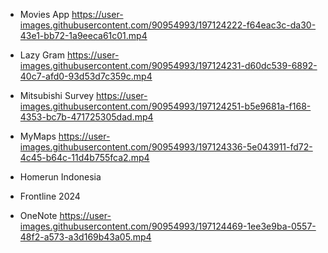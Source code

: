 - Movies App
https://user-images.githubusercontent.com/90954993/197124222-f64eac3c-da30-43e1-bb72-1a9eeca61c01.mp4


- Lazy Gram
https://user-images.githubusercontent.com/90954993/197124231-d60dc539-6892-40c7-afd0-93d53d7c359c.mp4


- Mitsubishi Survey
https://user-images.githubusercontent.com/90954993/197124251-b5e9681a-f168-4353-bc7b-471725305dad.mp4



- MyMaps
https://user-images.githubusercontent.com/90954993/197124336-5e043911-fd72-4c45-b64c-11d4b755fca2.mp4


- Homerun Indonesia

- Frontline 2024

- OneNote
https://user-images.githubusercontent.com/90954993/197124469-1ee3e9ba-0557-48f2-a573-a3d169b43a05.mp4




